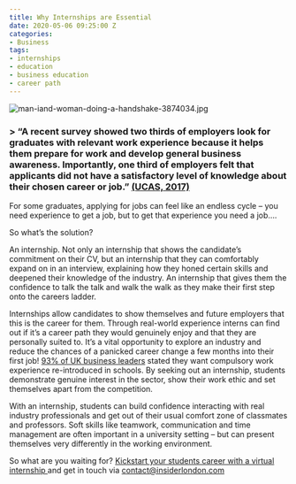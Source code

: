 ```yaml
---
title: Why Internships are Essential
date: 2020-05-06 09:25:00 Z
categories:
- Business
tags:
- internships
- education
- business education
- career path
---
```


![man-iand-woman-doing-a-handshake-3874034.jpg](/uploads/man-iand-woman-doing-a-handshake-3874034.jpg)

### > “A recent survey showed two thirds of employers look for graduates with relevant work experience because it helps them prepare for work and develop general business awareness. Importantly, one third of employers felt that applicants did not have a satisfactory level of knowledge about their chosen career or job.” [(UCAS, 2017)](https://www.ucas.com/connect/blogs/work-experience-important) 

For some graduates, applying for jobs can feel like an endless cycle – you need experience to get a job, but to get that experience you need a job….

So what’s the solution? 

An internship. Not only an internship that shows the candidate’s commitment on their CV, but an internship that they can comfortably expand on in an interview, explaining how they honed certain skills and deepened their knowledge of the industry. An internship that gives them the confidence to talk the talk and walk the walk as they make their first step onto the careers ladder. 

Internships allow candidates to show themselves and future employers that this is the career for them. Through real-world experience interns can find out if it’s a career path they would genuinely enjoy and that they are personally suited to. It’s a vital opportunity to explore an industry and reduce the chances of a panicked career change a few months into their first job! 
[93% of UK business leaders](https://www.huffingtonpost.co.uk/entry/work-experience_uk_5a229aafe4b0545e64bf938e) stated they want compulsory work experience re-introduced in schools. By seeking out an internship, students demonstrate genuine interest in the sector, show their work ethic and set themselves apart from the competition.

With an internship, students can build confidence interacting with real industry professionals and get out of their usual comfort zone of classmates and professors. Soft skills like teamwork, communication and time management are often important in a university setting – but can present themselves very differently in the working environment. 

So what are you waiting for? [Kickstart your students career with a virtual internship ](https://www.insiderlondon.com/virtual-internships/) and get in touch via [contact@insiderlondon.com ](mailto:contact@insiderlondon.com)
